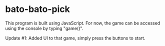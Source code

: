 # bato-bato-pick

This program is built using JavaScript. For now, the game can be accessed using the console by typing "game()".

Update #1: Added UI to that game, simply press the buttons to start.